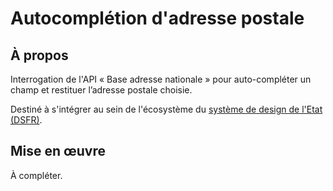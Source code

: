 # Autocomplétion d'adresse postale

## À propos

Interrogation de l'API « Base adresse nationale » pour auto-compléter un champ et restituer l’adresse postale choisie.

Destiné à s'intégrer au sein de l'écosystème du [système de design de l'Etat (DSFR)](https://www.systeme-de-design.gouv.fr).

## Mise en œuvre

À compléter.
